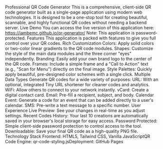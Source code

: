 Professional QR Code Generator This is a comprehensive, client-side QR code generator built as a single-page application using modern web technologies. It is designed to be a one-stop tool for creating beautiful, scannable, and highly functional QR codes without needing a backend server. Live Demo You can access the live version of this application here: https://iambemc.github.io/qr-generator/ Note: This application is password-protected. Features This application is packed with features to give you full control over your QR codes. Rich Customization Colors: Apply solid colors or two-color linear gradients to the QR code modules. Shapes: Customize the style of the main data modules and the three corner "eyes" independently. Branding: Easily add your own brand logo to the center of the QR code. Frames: Include a simple frame and a "Call to Action" text (e.g., "Scan for Menu") directly on the final image. Style Palettes: Quickly apply beautiful, pre-designed color schemes with a single click. Multiple Data Types Generate QR codes for a wide variety of purposes: URL: With an optional, integrated Tiny URL shortener for cleaner codes and analytics. WiFi: Allow others to connect to your network instantly. vCard: Create a digital contact card. Email: Pre-fill a recipient, subject, and body. Calendar Event: Generate a code for an event that can be added directly to a user's calendar. SMS: Pre-write a text message to a specific number. User Experience Live Preview: See your changes in real-time as you adjust settings. Recent Codes History: Your last 10 creations are automatically saved in your browser's local storage for easy access. Password Protected: Simple client-side password protection to control access to the tool. Downloadable: Save your final QR code as a high-quality PNG file. Technology Stack Frontend: HTML5, Tailwind CSS, Vanilla JavaScriptQR Code Engine: qr-code-styling.jsDeployment: GitHub Pages 
